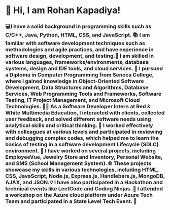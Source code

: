 # 👋 Hi, I am Rohan Kapadiya! 
### 💻I have a solid background in programming skills such as C/C++, Java, Python, HTML, CSS, and JavaScript. 📚 I am familiar with software development techniques such as methodologies and agile practices, and have experience in software design, development, and testing.🔧 I am skilled in various languages, frameworks/environments, database systems, design and IDE tools, and cloud services. 💼 I pursued a Diploma in Computer Programming from Seneca College, where I gained knowledge in Object-Oriented Software Development, Data Structures and Algorithms, Database Services, Web Programming Tools and Frameworks, Software Testing, IT Project Management, and Microsoft Cloud Technologies. 👨‍💻 As a Software Developer Intern at Red & White Multimedia Education, I interacted with clients, collected user feedback, and solved different software needs using analytical skills and critical thinking. 🤝 I worked effectively with colleagues at various levels and participated in reviewing and debugging complex codes, which helped me to learn the basics of testing in a software development Lifecycle (SDLC) environment. 🔨 I have worked on several projects, including EmployeeVue, Jewelry Store and Inventory, Personal Website, and SMS (School Management System). 🌐 These projects showcase my skills in various technologies, including HTML, CSS, JavaScript, Node.js, Express.js, Handlebars.js, MongoDB, AJAX, and JSON.💡 I have also participated in a Hackathon and technical events like LeetCode and Coding Ninjas. 🎉 I attended a workshop on the Azure cloud platform under Azure Tech Team and participated in a State Level Tech Event. 🚀
<!--
**rohankapadiya/rohankapadiya** is a ✨ _special_ ✨ repository because its `README.md` (this file) appears on your GitHub profile.

Here are some ideas to get you started:

- 🔭 I’m currently working on ...
- 🌱 I’m currently learning ...
- 👯 I’m looking to collaborate on ...
- 🤔 I’m looking for help with ...
- 💬 Ask me about ...
- 📫 How to reach me: ...
- 😄 Pronouns: ...
- ⚡ Fun fact: ...
-->
